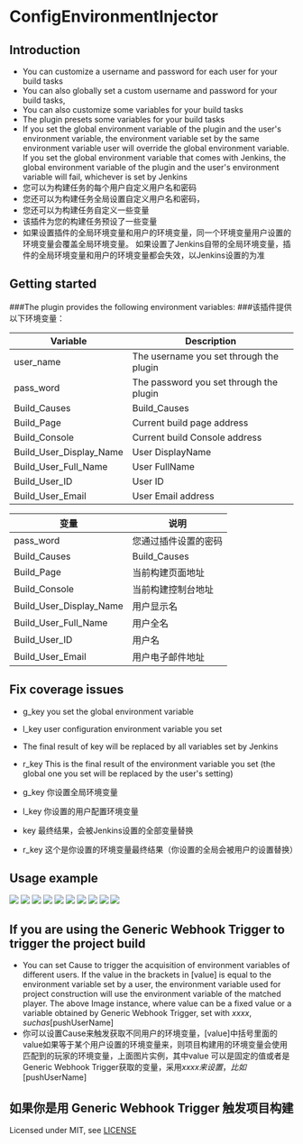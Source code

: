 # ConfigEnvironmentInjector

## Introduction
- You can customize a username and password for each user for your build tasks
- You can also globally set a custom username and password for your build tasks, 
- You can also customize some variables for your build tasks 
- The plugin presets some variables for your build tasks
- If you set the global environment variable of the plugin and the user's environment variable, the environment variable set by the same environment variable user will override the global environment variable. If you set the global environment variable that comes with Jenkins, the global environment variable of the plugin and the user's environment variable will fail, whichever is set by Jenkins
- 您可以为构建任务的每个用户自定义用户名和密码
- 您还可以为构建任务全局设置自定义用户名和密码，
- 您还可以为构建任务自定义一些变量
- 该插件为您的构建任务预设了一些变量
- 如果设置插件的全局环境变量和用户的环境变量，同一个环境变量用户设置的环境变量会覆盖全局环境变量。 如果设置了Jenkins自带的全局环境变量，插件的全局环境变量和用户的环境变量都会失效，以Jenkins设置的为准
## Getting started

###The plugin provides the following environment variables:
###该插件提供以下环境变量：

| Variable                  | Description                           |
| ------------------------  | ----------------------------------    |
| user_name                 |The username you set through the plugin|
| pass_word                 |The password you set through the plugin|
| Build\_Causes             | Build_Causes                          |
| Build\_Page               | Current build page address            |
| Build\_Console            | Current build Console address         |
| Build\_User\_Display\_Name| User DisplayName                      |
| Build\_User\_Full\_Name   | User FullName                         |
| Build\_User\_ID           | User ID                               |
| Build\_User\_Email        | User Email address                    |

| 变量                       | 说明                                   |
| ------------------------  | ----------------------------------     |
| pass_word                 |您通过插件设置的密码                        |
| Build\_Causes             | Build_Causes                           |
| Build\_Page               | 当前构建页面地址                          |
| Build\_Console            | 当前构建控制台地址                         |
| Build\_User\_Display\_Name| 用户显示名                               |
| Build\_User\_Full\_Name   | 用户全名                                 |
| Build\_User\_ID           | 用户名                                   |
| Build\_User\_Email        | 用户电子邮件地址                          |
## Fix coverage issues
- g_key you set the global environment variable
- l_key user configuration environment variable you set
- The final result of key will be replaced by all variables set by Jenkins
- r_key This is the final result of the environment variable you set (the global one you set will be replaced by the user's setting)

- g_key 你设置全局环境变量
- l_key 你设置的用户配置环境变量
- key 最终结果，会被Jenkins设置的全部变量替换
- r_key 这个是你设置的环境变量最终结果（你设置的全局会被用户的设置替换） 

## Usage example
![](docs/images/user1.png)
![](docs/images/user2.png)
![](docs/images/input1.png)
![](docs/images/out1-1.png)
![](docs/images/out1-2.png)
![](docs/images/out2-1.png)
![](docs/images/out2-2.png)
![](docs/images/input2.png)
![](docs/images/out1-3.png)
![](docs/images/out2-3.png)

## If you are using the Generic Webhook Trigger to trigger the project build
- You can set Cause to trigger the acquisition of environment variables of different users. If the value in the brackets in [value] is equal to the environment variable set by a user, the environment variable used for project construction will use the environment variable of the matched player. The above Image instance, where value can be a fixed value or a variable obtained by Generic Webhook Trigger, set with $xxxx, such as [$pushUserName]
- 你可以设置Cause来触发获取不同用户的环境变量，[value]中括号里面的value如果等于某个用户设置的环境变量来，则项目构建用的环境变量会使用匹配到的玩家的环境变量，上面图片实例，其中value 可以是固定的值或者是Generic Webhook Trigger获取的变量，采用$xxxx来设置，比如[$pushUserName]
## 如果你是用 Generic Webhook Trigger 触发项目构建
Licensed under MIT, see [LICENSE](LICENSE.md)

